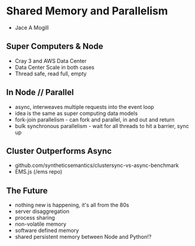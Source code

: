 # Shared Memory and Parallelism
- Jace A Mogill

## Super Computers & Node
- Cray 3 and AWS Data Center
- Data Center Scale in both cases
- Thread safe, read full, empty

## In Node // Parallel
- async, interweaves multiple requests into the event loop
- idea is the same as super computing data models
- fork-join parallelism - can fork and parallel, in and out and return
- bulk synchronous parallelism - wait for all threads to hit a barrier, sync up

## Cluster Outperforms Async
- github.com/syntheticsemantics/clustersync-vs-async-benchmark
- EMS.js (/ems repo)

## The Future
- nothing new is happening, it's all from the 80s
- server disaggregation
- process sharing
- non-volatile memory
- software defined memory
- shared persistent memory between Node and Python!?
